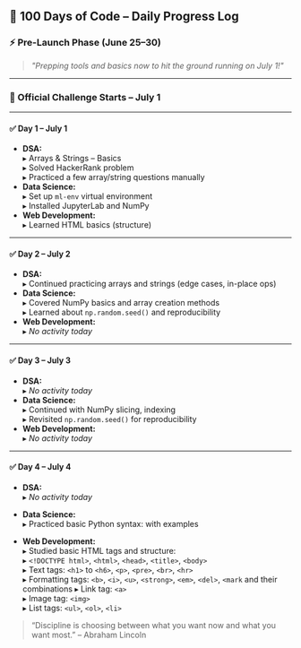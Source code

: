 ## 📅 100 Days of Code – Daily Progress Log

### ⚡ Pre-Launch Phase (June 25–30)

> *"Prepping tools and basics now to hit the ground running on July 1!"*

---

### 🎯 Official Challenge Starts – **July 1**

---

#### ✅ **Day 1 – July 1**
- **DSA:**  
  ▸ Arrays & Strings – Basics  
  ▸ Solved HackerRank problem  
  ▸ Practiced a few array/string questions manually  
- **Data Science:**  
  ▸ Set up `ml-env` virtual environment  
  ▸ Installed JupyterLab and NumPy  
- **Web Development:**  
  ▸ Learned HTML basics (structure)

---

#### ✅ **Day 2 – July 2**
- **DSA:**  
  ▸ Continued practicing arrays and strings (edge cases, in-place ops)
- **Data Science:**  
  ▸ Covered NumPy basics and array creation methods  
  ▸ Learned about `np.random.seed()` and reproducibility
- **Web Development:**  
  ▸ *No activity today*

---

#### ✅ **Day 3 – July 3**
- **DSA:**  
  ▸ *No activity today*
- **Data Science:**  
  ▸ Continued with NumPy slicing, indexing  
  ▸ Revisited `np.random.seed()` for reproducibility
- **Web Development:**  
  ▸ *No activity today*

---

#### ✅ **Day 4 – July 4**
- **DSA:**  
  ▸ *No activity today*
  
- **Data Science:**  
  ▸ Practiced basic Python syntax: with examples
  
- **Web Development:**  
  ▸ Studied basic HTML tags and structure:  
    ▸ `<!DOCTYPE html>`, `<html>`, `<head>`, `<title>`, `<body>`  
    ▸ Text tags: `<h1>` to `<h6>`, `<p>`, `<pre>`, `<br>`, `<hr>`  
    ▸ Formatting tags: `<b>`, `<i>`, `<u>`, `<strong>`, `<em>`, `<del>`, `<mark` and their combinations
    ▸ Link tag: `<a>`  
    ▸ Image tag: `<img>`  
    ▸ List tags: `<ul>`, `<ol>`, `<li>`


> “Discipline is choosing between what you want now and what you want most.” – Abraham Lincoln
